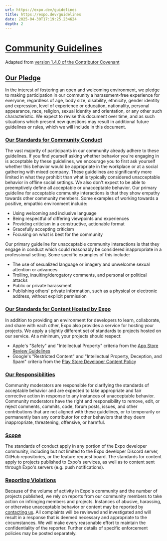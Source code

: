 ```yaml
---
url: https://expo.dev/guidelines
title: https://expo.dev/guidelines
date: 2025-04-30T17:19:25.234624
depth: 2
---
```


# [Community Guidelines](https://expo.dev/guidelines#community-guidelines)
Adapted from [version 1.4.0 of the Contributor Covenant](http://contributor-covenant.org/version/1/4)
## [Our Pledge](https://expo.dev/guidelines#our-pledge)
In the interest of fostering an open and welcoming environment, we pledge to making participation in our community a harassment-free experience for everyone, regardless of age, body size, disability, ethnicity, gender identity and expression, level of experience or education, nationality, personal appearance, race, religion, sexual identity and orientation, or any other such characteristic.
We expect to revise this document over time, and as such situations which present new questions may result in additional future guidelines or rules, which we will include in this document.
### [Our Standards for Community Conduct](https://expo.dev/guidelines#our-standards-for-community-conduct)
The vast majority of participants in our community already adhere to these guidelines. If you find yourself asking whether behavior you're engaging in is acceptable by these guidelines, we encourage you to first ask yourself whether this behavior would be appropriate in the workplace or at a social gathering with mixed company. These guidelines are significantly more limited in what they prohibit than what is typically considered unacceptable behavior in offline social settings. We also don't expect to be able to preemptively define all acceptable or unacceptable behavior.
Our primary guideline for acceptable community interactions is that they show empathy towards other community members. Some examples of working towards a positive, empathic environment include:
  * Using welcoming and inclusive language
  * Being respectful of differing viewpoints and experiences
  * Providing criticism in a constructive, actionable format
  * Gracefully accepting criticism
  * Focusing on what is best for the community


Our primary guideline for unacceptable community interactions is that they engage in conduct which could reasonably be considered inappropriate in a professional setting. Some specific examples of this include:
  * The use of sexualized language or imagery and unwelcome sexual attention or advances
  * Trolling, insulting/derogatory comments, and personal or political attacks
  * Public or private harassment
  * Publishing others' private information, such as a physical or electronic address, without explicit permission


### [Our Standards for Content Hosted by Expo](https://expo.dev/guidelines#our-standards-for-content-hosted-by-expo)
In addition to providing an environment for developers to learn, collaborate, and share with each other, Expo also provides a service for hosting your projects. We apply a slightly different set of standards to projects hosted on our service. At a minimum, your projects should respect:
  * Apple's "Safety" and "Intellectual Property" criteria from the [App Store Review Guidelines](https://developer.apple.com/app-store/review/guidelines/)
  * Google's "Restricted Content" and "Intellectual Property, Deception, and Spam" criteria from the [Play Store Developer Content Policy](https://play.google.com/about/developer-content-policy/)


### [Our Responsibilities](https://expo.dev/guidelines#our-responsibilities)
Community moderators are responsible for clarifying the standards of acceptable behavior and are expected to take appropriate and fair corrective action in response to any instances of unacceptable behavior.
Community moderators have the right and responsibility to remove, edit, or reject comments, commits, code, forum posts, issues, and other contributions that are not aligned with these guidelines, or to temporarily or permanently ban any contributor for other behaviors that they deem inappropriate, threatening, offensive, or harmful.
### [Scope](https://expo.dev/guidelines#scope)
The standards of conduct apply in any portion of the Expo developer community, including but not limited to the Expo developer Discord server, GitHub repositories, or the feature request board.
The standards for content apply to projects published to Expo's services, as well as to content sent through Expo's servers (e.g. push notifications).
### [Reporting Violations](https://expo.dev/guidelines#reporting-violations)
Because of the volume of activity in Expo's community and the number of projects published, we rely on reports from our community members to take action on infringing members and projects.
Instances of abusive, harassing, or otherwise unacceptable behavior or content may be reported by [contacting us](https://expo.dev/contact). All complaints will be reviewed and investigated and will result in a response that is deemed necessary and appropriate to the circumstances. We will make every reasonable effort to maintain the confidentiality of the reporter. Further details of specific enforcement policies may be posted separately.

